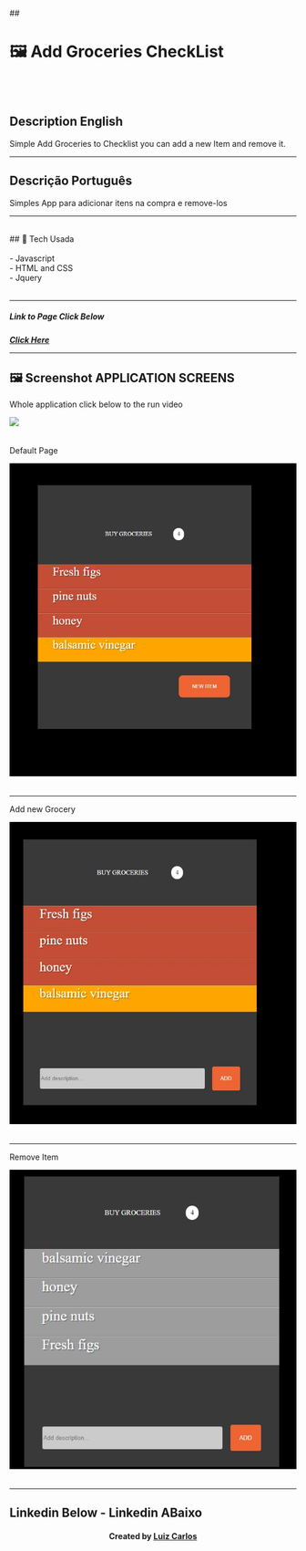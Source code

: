 ﻿﻿## <h1> 🖼 Add Groceries CheckList</h1> <br/>
<br/>
<h2>Description English</h2>
<p> Simple Add Groceries to Checklist you can add a new Item and remove it.</p>
<hr>
<h2>Descrição Português</h2>
<p> Simples App para adicionar itens na compra e remove-los </p>
<hr>
<br/>
## 🚀 Tech Usada<br/>
<br/>
- Javascript<br/>
- HTML and CSS<br/>
- Jquery<br/>
<br/>
<hr>

<h5>Link to Page Click Below<h5>
<a href="https://lewisc99.github.io/simple-project-buy-groceries-javascript-jquery-css/Index.html" target="_blank">Click Here</a>
<br/>
<hr/>

## 🖼 Screenshot APPLICATION SCREENS <br/>
<p>Whole application click below to the run video</p><img src="images/gym-corpus.gif">
<br/>
<br/>
<p>Default Page</p><img src="imgs/home.JPG">
<br/>
<br/>
<hr>
<p>Add new Grocery</p><img src="imgs/add.JPG">
<br/>
<br/>
<hr>
<p>Remove Item</p><img src="imgs/remove.JPG">
<br/>
<br/>
<hr>

## Linkedin Below - Linkedin ABaixo

<h4 align="center">
   Created by   <a href="https://www.linkedin.com/in/luiz-carlos-b50693173/" target="_blank"> Luiz Carlos </a>
</h4>

</html>
